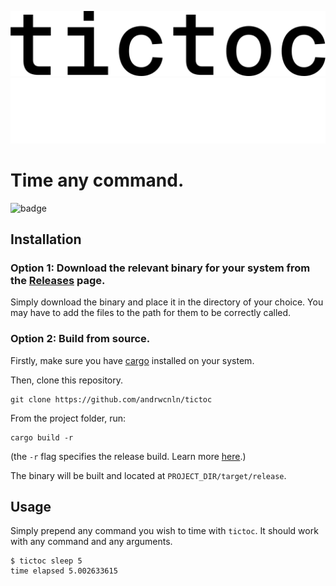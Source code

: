 ![A logo with the word tictoc](./.docs/logoLightMode.png#gh-light-mode-only)
![A logo with the word tictoc](./.docs/logoDarkMode.png#gh-dark-mode-only)

# Time any command.

![badge](https://github.com/andrwcnln/tictoc/actions/workflows/rust.yml/badge.svg)

## Installation
### Option 1: Download the relevant binary for your system from the [Releases](https://github.com/andrwcnln/tictoc/releases) page.
Simply download the binary and place it in the directory of your choice. You may have to add the files to the path for them to be correctly called.

### Option 2: Build from source.
Firstly, make sure you have [cargo](https://github.com/rust-lang/cargo) installed on your system.

Then, clone this repository.
```
git clone https://github.com/andrwcnln/tictoc
```

From the project folder, run:
```
cargo build -r
```
(the `-r` flag specifies the release build. Learn more [here](https://doc.rust-lang.org/cargo/commands/cargo-build.html).)

The binary will be built and located at `PROJECT_DIR/target/release`.

## Usage
Simply prepend any command you wish to time with `tictoc`. It should work with any command and any arguments.
```
$ tictoc sleep 5
time elapsed 5.002633615
```
